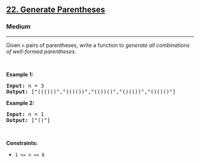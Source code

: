 <h2><a href="https://leetcode.com/problems/generate-parentheses/">22. Generate Parentheses</a></h2><h3>Medium</h3><hr><div style="user-select: auto;"><p style="user-select: auto;">Given <code style="user-select: auto;">n</code> pairs of parentheses, write a function to <em style="user-select: auto;">generate all combinations of well-formed parentheses</em>.</p>

<p style="user-select: auto;">&nbsp;</p>
<p style="user-select: auto;"><strong style="user-select: auto;">Example 1:</strong></p>
<pre style="position: relative; user-select: auto;"><strong style="user-select: auto;">Input:</strong> n = 3
<strong style="user-select: auto;">Output:</strong> ["((()))","(()())","(())()","()(())","()()()"]
<div class="open_grepper_editor" title="Edit &amp; Save To Grepper" style="user-select: auto;"></div></pre><p style="user-select: auto;"><strong style="user-select: auto;">Example 2:</strong></p>
<pre style="position: relative; user-select: auto;"><strong style="user-select: auto;">Input:</strong> n = 1
<strong style="user-select: auto;">Output:</strong> ["()"]
<div class="open_grepper_editor" title="Edit &amp; Save To Grepper" style="user-select: auto;"></div></pre>
<p style="user-select: auto;">&nbsp;</p>
<p style="user-select: auto;"><strong style="user-select: auto;">Constraints:</strong></p>

<ul style="user-select: auto;">
	<li style="user-select: auto;"><code style="user-select: auto;">1 &lt;= n &lt;= 8</code></li>
</ul>
</div>